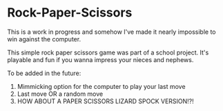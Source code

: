 # Rock-Paper-Scissors

This is a work in progress and somehow I've made it nearly impossible to win against the computer. 

This simple rock paper scissors game was part of a school project. It's playable and fun if you wanna impress your nieces and nephews. 


To be added in the future:
1. Mimmicking option for the computer to play your last move
2. Last move OR a random move
3. HOW ABOUT A PAPER SCISSORS LIZARD SPOCK VERSION!?!


